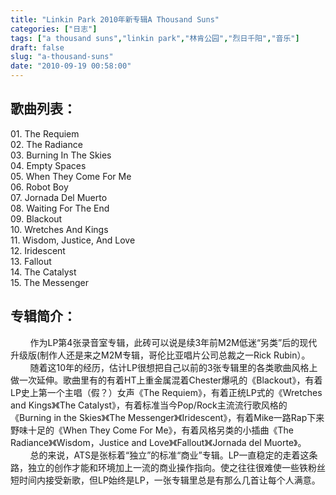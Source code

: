 ```yaml
---
title: "Linkin Park 2010年新专辑A Thousand Suns"
categories: ["日志"]
tags: ["a thousand suns","linkin park","林肯公园","烈日千阳","音乐"]
draft: false
slug: "a-thousand-suns"
date: "2010-09-19 00:58:00"
---
```


<p>
<h2>歌曲列表：</h2>
</p>
<p>
 01. The Requiem<br />
 02. The Radiance<br />
 03. Burning In The Skies<br />
 04. Empty Spaces<br />
 05. When They Come For Me<br />
 06. Robot Boy<br />
 07. Jornada Del Muerto<br />
 08. Waiting For The End<br />
 09. Blackout<br />
 10. Wretches And Kings<br />
 11. Wisdom, Justice, And Love<br />
 12. Iridescent<br />
 13. Fallout<br />
 14. The Catalyst<br />
 15. The Messenger</p>

<h2>专辑简介：</h2>
<p>
&nbsp;&nbsp;&nbsp;&nbsp;&nbsp;&nbsp;&nbsp;&nbsp;作为LP第4张录音室专辑，此砖可以说是续3年前M2M低迷“另类”后的现代升级版(制作人还是来之M2M专辑，哥伦比亚唱片公司总裁之一Rick Rubin）。<br />
&nbsp;&nbsp;&nbsp;&nbsp;&nbsp;&nbsp;&nbsp;&nbsp;随着这10年的经历，估计LP很想把自己以前的3张专辑里的各类歌曲风格上做一次延伸。歌曲里有的有着HT上重金属混着Chester爆吼的《Blackout》，有着LP史上第一个主唱（假？）女声《The Requiem》，有着正统LP式的《Wretches and Kings》《The Catalyst》，有着标准当今Pop/Rock主流流行歌风格的《Burning in the Skies》《The Messenger》《Iridescent》，有着Mike一路Rap下来野味十足的《When They Come For Me》，有着风格另类的小插曲《The Radiance》《Wisdom，Justice and Love》《Fallout》《Jornada del Muorte》。<br />
&nbsp;&nbsp;&nbsp;&nbsp;&nbsp;&nbsp;&nbsp;&nbsp;总的来说，ATS是张标着“独立”的标准“商业”专辑。LP一直稳定的走着这条路，独立的创作才能和环境加上一流的商业操作指向。使之往往很难使一些铁粉丝短时间内接受新歌，但LP始终是LP，一张专辑里总是有那么几首让每个人满意。</p>
